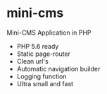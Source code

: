 mini-cms
========

Mini-CMS Application in PHP

- PHP 5.6 ready
- Static page-router
- Clean url's
- Automatic navigation builder
- Logging function
- Ultra small and fast